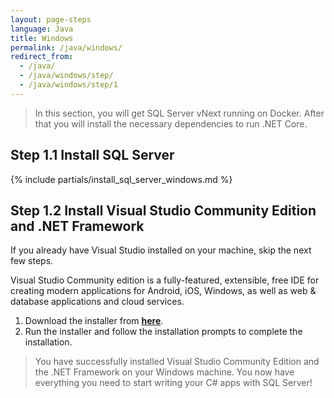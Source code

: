 ```yaml
---
layout: page-steps
language: Java
title: Windows
permalink: /java/windows/
redirect_from:
  - /java/
  - /java/windows/step/
  - /java/windows/step/1
---
```


> In this section, you will get SQL Server vNext running on Docker. After that you will install the necessary dependencies to run .NET Core.

## Step 1.1 Install SQL Server
{% include partials/install_sql_server_windows.md %}

## Step 1.2 Install Visual Studio Community Edition and .NET Framework
If you already have Visual Studio installed on your machine, skip the next few steps.

Visual Studio Community edition is a fully-featured, extensible, free IDE for creating modern applications for Android, iOS, Windows, as well as web & database applications and cloud services.

1. Download the installer from **[here](https://www.visualstudio.com/thank-you-downloading-visual-studio/?sku=Community&rel=15)**. 
1. Run the installer and follow the installation prompts to complete the installation.

> You have successfully installed Visual Studio Community Edition and the .NET Framework on your Windows machine. You now have everything you need to start writing your C# apps with SQL Server!
